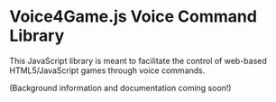 # Voice4Game.js Voice Command Library

This JavaScript library is meant to facilitate the control of web-based HTML5/JavaScript games through voice commands.

(Background information and documentation coming soon!)
